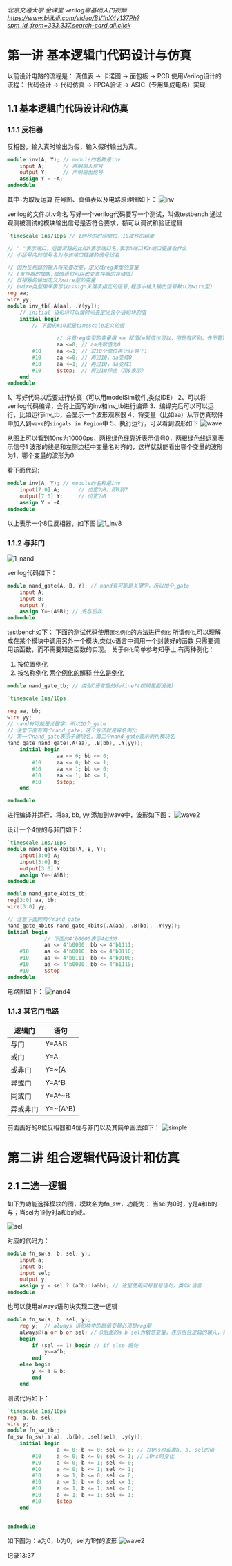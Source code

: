 *北京交通大学 金课堂 verilog零基础入门视频*
*https://www.bilibili.com/video/BV1hX4y137Ph?spm_id_from=333.337.search-card.all.click*

# 第一讲 基本逻辑门代码设计与仿真

以前设计电路的流程是：
真值表 -> 卡诺图 -> 面包板 -> PCB
使用Verilog设计的流程：
代码设计 -> 代码仿真 -> FPGA验证 -> ASIC（专用集成电路）实现

## 1.1 基本逻辑门代码设计和仿真

### 1.1.1 反相器
反相器，输入真时输出为假，输入假时输出为真。
```verilog
module inv(A, Y); // module的名称是inv
    input A;      // 声明输入信号
    output Y;     // 声明输出信号
    assign Y = ~A;
endmodule
```
其中`~`为取反运算
符号图、真值表以及电路原理图如下：
![inv](1_inv.png)


verilog的文件以.v命名
写好一个verilog代码要写一个测试，叫做testbench
通过观测被测试的模块输出信号是否符合要求，额可以调试和验证逻辑



```verilog
`timescale 1ns/10ps // 1纳秒的时间单位，10皮秒的精度

// "."表示端口，后面紧跟的比如A表示端口名,表示A端口和Y端口要接收什么
// 小括号内的信号名为与该端口链接的信号线名

// 因为反相器的输入将来要改变，定义成reg类型的变量
// (寄存器的抽象,赋值语句可以改变寄存器的存储值）
// 反相器的输出定义为wire型的变量
// (wire类型用来表示以assign关键字指定的信号,程序中输入输出信号默认为wire型)
reg aa;
wire yy;
module inv_tb(.A(aa), .Y(yy));
    // initial 语句块可以按时间去定义各个语句块的值
    initial begin
        // 下面的#10就是timescale定义的值
                
                // 注意reg类型的变量用 <= 赋值(=赋值也可以，但是有区别，先不管)
                aa <=0; // aa先赋值为0
        #10     aa <=1; // 过10个单位再让aa等于1
        #10     aa <=0; // 再过10，aa变成0
        #10     aa <=1; // 再过10，aa变成1
        #10     $stop;  // 再过10停止（用$表示）
    end
endmodule

```

1、写好代码以后要进行仿真（可以用modelSim软件,类似IDE）
2、可以将verilog代码编译，会将上面写的inv和inv_tb进行编译
3、编译完后可以可以运行，比如运行inv_tb，会显示一个波形观察器
4、将变量（比如aa）从节仿真软件中加入到`wave`的`singals in Region`中
5、执行运行，可以看到波形如下
![wave](1_wave.png)

从图上可以看到10ns为10000ps，两根绿色线靠近表示信号0，两根绿色线远离表示信号1
波形的线是和左侧边栏中变量名对齐的，这样就就能看出哪个变量的波形为1，哪个变量的波形为0

看下面代码:
```verilog
module inv(A, Y); // module的名称是inv
    input[7:0] A;      // 位宽为8，即0到7
    output[7:0] Y;     // 位宽为8
    assign Y = ~A;
endmodule
```
以上表示一个8位反相器，如下图
![1_inv8](1_inv8.png)


### 1.1.2 与非门
![1_nand](1_nand.png)

verilog代码如下：
```verilog
module nand_gate(A, B, Y); // nand有可能是关键字，所以加个_gate
    input A;
    input B;
    output Y;
    assign Y=~(A&B); // 先与后非
endmodule
```

testbench如下：
下面的测试代码使用`匿名例化`的方法进行`例化`
所谓`例化`,可以理解成在某个模块中调用另外一个模块,类似c语言中调用一个封装好的函数
只需要调用该函数，而不需要知道函数的实现。
关于`例化`简单参考知乎上,有两种例化：
1) 按位置例化
2) 按名称例化
[两个例化的解释](https://zhuanlan.zhihu.com/p/393887891)
[什么是例化](https://blog.csdn.net/weixin_42470069/article/details/107421790)

```verilog
module nand_gate_tb; // 类似C语言里的define?(视频里面没说)

`timescale 1ns/10ps

reg aa, bb;
wire yy;
// nand有可能是关键字，所以加个_gate
// 注意下面有两个nand_gate，这个方法就是异名例化
// 第一个nand_gate表示子模块名，第二个nand_gate表示例化模块名
nand_gate nand_gate(.A(aa), .B(bb), .Y(yy)); 
    initial begin
                aa <= 0; bb <= 0;
        #10     aa <= 0; bb <= 1;
        #10     aa <= 1; bb <= 0;
        #10     aa <= 1; bb <= 1;
        #10     $stop;
    end

endmodule
```

进行编译并运行，将aa, bb, yy,添加到wave中，波形如下图：
![wave2](1_wave2.png)

设计一个4位的与非门如下：
```verilog
`timescale 1ns/10ps
module nand_gate_4bits(A, B, Y);
    input[3:0] A;
    input[3:0] B;
    output[3:0] Y;
    assign Y=~(A&B);
endmodule

module nand_gate_4bits_tb;
reg[3:0] aa, bb;
wire[3:0] yy;

// 注意下面的两个nand_gate
nand_gate_4bits nand_gate_4bits(.A(aa), .B(bb), .Y(yy));
initial begin
            // 下面的4'b0000表示4位的0
            aa <= 4'b0000; bb <= 4'b1111;
    #10     aa <= 4'b0010; bb <= 4'b0110;
    #10     aa <= 4'b0111; bb <= 4'b0100;
    #10     aa <= 4'b0000; bb <= 4'b1110;
    #10     $stop
endmodule
```

电路图如下：
![nand4](1_nand4.png)

### 1.1.3 其它门电路
|  逻辑门   | 语句  |
|  ----  | ----  |
| 与门  | Y=A&B |
| 或门  | Y=A|B |
| 或非门  | Y=~(A|B) |
| 异或门  | Y=A^B |
| 同或门  | Y=A^~B |
| 异或非门  | Y=~(A^B) |

前面画好的8位反相器和4位与非门以及其简单画法如下：
![simple](1_inv_nand_simple.png)


# 第二讲 组合逻辑代码设计和仿真

## 2.1 二选一逻辑

如下为功能选择模块的图，模块名为fn_sw，功能为：
当sel为0时，y是a和b的与；当sel为1时y时a和b的或。

![sel](2_sel.png)

对应的代码为：
```verilog
module fn_sw(a, b, sel, y);
    input a;
    input b;
    input sel;
    output y;
    assign y = sel ? (a^b):(a&b); // 这里使用问号冒号语句，类似c语言
endmodule
```

也可以使用always语句块实现二选一逻辑
```verilog
module fn_sw(a, b, sel, y);
    reg y;  // always 语句块中的赋值变量必须是reg型
    always@(a or b or sel) // @后面的a b sel为敏感变量，表示组合逻辑的输入，有几个输入就写几个，都用or链接
    begin
        if (sel == 1) begin // if else 语句
            y<=a^b;
        end
    else begin
        y <= a & b;
        end
    end
```

测试代码如下：
```verilog
`timescale 1ns/10ps
reg  a, b, sel;
wire y;
module fn_sw_tb;;
fn_sw fn_sw(.a(a), .b(b), .sel(sel), .y(y));
    initial begin
                a <= 0; b <= 0; sel <= 0; // 在0ns时设置a, b, sel的值
        #10     a <= 0; b <= 0; sel <= 1; // 10ns时变化
        #10     a <= 0; b <= 1; sel <= 0;
        #10     a <= 0; b <= 1; sel <= 1;
        #10     a <= 1; b <= 0; sel <= 0;
        #10     a <= 1; b <= 0; sel <= 1;
        #10     a <= 1; b <= 1; sel <= 0;
        #10     a <= 1; b <= 1; sel <= 1;
        #10     $stop
    end


endmodule
```
如下图为：a为0，b为0，sel为1时的波形
![wave2](2_wave.png)

记录13:37